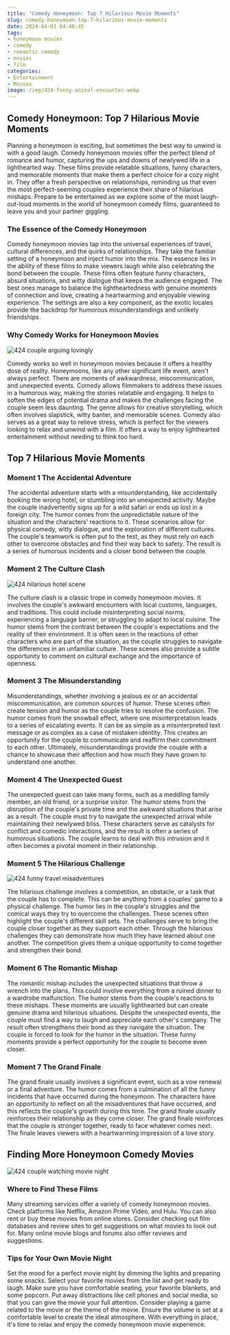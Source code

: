```yaml
---
title: "Comedy Honeymoon: Top 7 Hilarious Movie Moments"
slug: comedy-honeymoon-top-7-hilarious-movie-moments
date: 2024-04-01 04:48:45
tags:
- honeymoon movies
- comedy
- romantic comedy
- movies
- film
categories:
- Entertainment
- Movies
image: /img/424-funny-animal-encounter.webp 
---
```

## Comedy Honeymoon: Top 7 Hilarious Movie Moments

Planning a honeymoon is exciting, but sometimes the best way to unwind is with a good laugh. Comedy honeymoon movies offer the perfect blend of romance and humor, capturing the ups and downs of newlywed life in a lighthearted way. These films provide relatable situations, funny characters, and memorable moments that make them a perfect choice for a cozy night in. They offer a fresh perspective on relationships, reminding us that even the most perfect-seeming couples experience their share of hilarious mishaps. Prepare to be entertained as we explore some of the most laugh-out-loud moments in the world of honeymoon comedy films, guaranteed to leave you and your partner giggling.

### The Essence of the Comedy Honeymoon

Comedy honeymoon movies tap into the universal experiences of travel, cultural differences, and the quirks of relationships. They take the familiar setting of a honeymoon and inject humor into the mix. The essence lies in the ability of these films to make viewers laugh while also celebrating the bond between the couple. These films often feature funny characters, absurd situations, and witty dialogue that keeps the audience engaged. The best ones manage to balance the lightheartedness with genuine moments of connection and love, creating a heartwarming and enjoyable viewing experience. The settings are also a key component, as the exotic locales provide the backdrop for humorous misunderstandings and unlikely friendships.

### Why Comedy Works for Honeymoon Movies

![424 couple arguing lovingly](/img/424-couple-arguing-lovingly.webp)

Comedy works so well in honeymoon movies because it offers a healthy dose of reality. Honeymoons, like any other significant life event, aren't always perfect. There are moments of awkwardness, miscommunication, and unexpected events. Comedy allows filmmakers to address these issues in a humorous way, making the stories relatable and engaging. It helps to soften the edges of potential drama and makes the challenges facing the couple seem less daunting. The genre allows for creative storytelling, which often involves slapstick, witty banter, and memorable scenes. Comedy also serves as a great way to relieve stress, which is perfect for the viewers looking to relax and unwind with a film. It offers a way to enjoy lighthearted entertainment without needing to think too hard.

## Top 7 Hilarious Movie Moments

### Moment 1 The Accidental Adventure

The accidental adventure starts with a misunderstanding, like accidentally booking the wrong hotel, or stumbling into an unexpected activity. Maybe the couple inadvertently signs up for a wild safari or ends up lost in a foreign city. The humor comes from the unpredictable nature of the situation and the characters' reactions to it. These scenarios allow for physical comedy, witty dialogue, and the exploration of different cultures. The couple's teamwork is often put to the test, as they must rely on each other to overcome obstacles and find their way back to safety. The result is a series of humorous incidents and a closer bond between the couple.

### Moment 2 The Culture Clash

![424 hilarious hotel scene](/img/424-hilarious-hotel-scene.webp)

The culture clash is a classic trope in comedy honeymoon movies. It involves the couple's awkward encounters with local customs, languages, and traditions. This could include misinterpreting social norms, experiencing a language barrier, or struggling to adapt to local cuisine. The humor stems from the contrast between the couple's expectations and the reality of their environment. It is often seen in the reactions of other characters who are part of the situation, as the couple struggles to navigate the differences in an unfamiliar culture. These scenes also provide a subtle opportunity to comment on cultural exchange and the importance of openness.

### Moment 3 The Misunderstanding

Misunderstandings, whether involving a jealous ex or an accidental miscommunication, are common sources of humor. These scenes often create tension and humor as the couple tries to resolve the confusion. The humor comes from the snowball effect, where one misinterpretation leads to a series of escalating events. It can be as simple as a misinterpreted text message or as complex as a case of mistaken identity. This creates an opportunity for the couple to communicate and reaffirm their commitment to each other. Ultimately, misunderstandings provide the couple with a chance to showcase their affection and how much they have grown to understand one another.

### Moment 4 The Unexpected Guest

The unexpected guest can take many forms, such as a meddling family member, an old friend, or a surprise visitor. The humor stems from the disruption of the couple's private time and the awkward situations that arise as a result. The couple must try to navigate the unexpected arrival while maintaining their newlywed bliss. These characters serve as catalysts for conflict and comedic interactions, and the result is often a series of humorous situations. The couple learns to deal with this intrusion and it often becomes a pivotal moment in their relationship.

### Moment 5 The Hilarious Challenge

![424 funny travel misadventures](/img/424-funny-travel-misadventures.webp)

The hilarious challenge involves a competition, an obstacle, or a task that the couple has to complete. This can be anything from a couples' game to a physical challenge. The humor lies in the couple's struggles and the comical ways they try to overcome the challenges. These scenes often highlight the couple's different skill sets. The challenges serve to bring the couple closer together as they support each other. Through the hilarious challenges they can demonstrate how much they have learned about one another. The competition gives them a unique opportunity to come together and strengthen their bond.

### Moment 6 The Romantic Mishap

The romantic mishap includes the unexpected situations that throw a wrench into the plans. This could involve everything from a ruined dinner to a wardrobe malfunction. The humor stems from the couple's reactions to these mishaps. These moments are usually lighthearted but can create genuine drama and hilarious situations. Despite the unexpected events, the couple must find a way to laugh and appreciate each other's company. The result often strengthens their bond as they navigate the situation. The couple is forced to look for the humor in the situation. These funny moments provide a perfect opportunity for the couple to become even closer.

### Moment 7 The Grand Finale

The grand finale usually involves a significant event, such as a vow renewal or a final adventure. The humor comes from a culmination of all the funny incidents that have occurred during the honeymoon. The characters have an opportunity to reflect on all the misadventures that have occurred, and this reflects the couple's growth during this time. The grand finale usually reinforces their relationship as they come closer. The grand finale reinforces that the couple is stronger together, ready to face whatever comes next. The finale leaves viewers with a heartwarming impression of a love story.

## Finding More Honeymoon Comedy Movies

![424 couple watching movie night](/img/424-couple-watching-movie-night.webp)

### Where to Find These Films

Many streaming services offer a variety of comedy honeymoon movies. Check platforms like Netflix, Amazon Prime Video, and Hulu. You can also rent or buy these movies from online stores. Consider checking out film databases and review sites to get suggestions on what movies to look out for. Many online movie blogs and forums also offer reviews and suggestions.

### Tips for Your Own Movie Night

Set the mood for a perfect movie night by dimming the lights and preparing some snacks. Select your favorite movies from the list and get ready to laugh. Make sure you have comfortable seating, your favorite blankets, and some popcorn. Put away distractions like cell phones and social media, so that you can give the movie your full attention. Consider playing a game related to the movie or the theme of the movie. Ensure the volume is set at a comfortable level to create the ideal atmosphere. With everything in place, it's time to relax and enjoy the comedy honeymoon movie experience.

